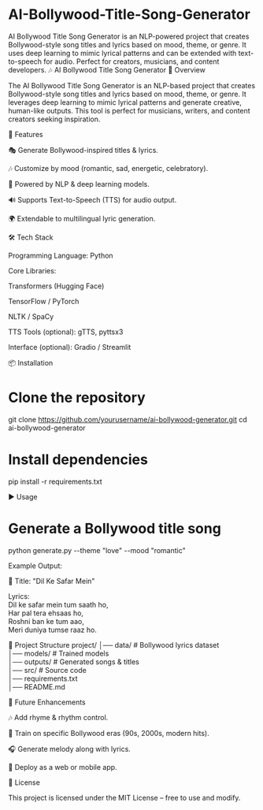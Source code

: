 # AI-Bollywood-Title-Song-Generator
AI Bollywood Title Song Generator is an NLP-powered project that creates Bollywood-style song titles and lyrics based on mood, theme, or genre. It uses deep learning to mimic lyrical patterns and can be extended with text-to-speech for audio. Perfect for creators, musicians, and content developers.
🎶 AI Bollywood Title Song Generator
📖 Overview

The AI Bollywood Title Song Generator is an NLP-based project that creates Bollywood-style song titles and lyrics based on mood, theme, or genre.
It leverages deep learning to mimic lyrical patterns and generate creative, human-like outputs.
This tool is perfect for musicians, writers, and content creators seeking inspiration.

🚀 Features

🎭 Generate Bollywood-inspired titles & lyrics.

🎶 Customize by mood (romantic, sad, energetic, celebratory).

🧠 Powered by NLP & deep learning models.

🔊 Supports Text-to-Speech (TTS) for audio output.

🌍 Extendable to multilingual lyric generation.

🛠️ Tech Stack

Programming Language: Python

Core Libraries:

Transformers (Hugging Face)

TensorFlow / PyTorch

NLTK / SpaCy

TTS Tools (optional): gTTS, pyttsx3

Interface (optional): Gradio / Streamlit

📦 Installation
# Clone the repository
git clone https://github.com/yourusername/ai-bollywood-generator.git
cd ai-bollywood-generator

# Install dependencies
pip install -r requirements.txt

▶️ Usage
# Generate a Bollywood title song
python generate.py --theme "love" --mood "romantic"


Example Output:

🎵 Title: "Dil Ke Safar Mein"  

Lyrics:  
Dil ke safar mein tum saath ho,  
Har pal tera ehsaas ho,  
Roshni ban ke tum aao,  
Meri duniya tumse raaz ho.  

📂 Project Structure
project/
│── data/            # Bollywood lyrics dataset  
│── models/          # Trained models  
│── outputs/         # Generated songs & titles  
│── src/             # Source code  
│── requirements.txt  
│── README.md  

🔮 Future Enhancements

🎶 Add rhyme & rhythm control.

🎤 Train on specific Bollywood eras (90s, 2000s, modern hits).

🎧 Generate melody along with lyrics.

📱 Deploy as a web or mobile app.

📜 License

This project is licensed under the MIT License – free to use and modify.

